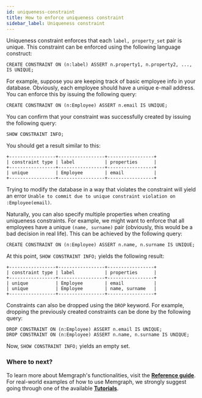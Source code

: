 ```yaml
---
id: uniqueness-constraint
title: How to enforce uniqueness constraint
sidebar_label: Uniqueness constraint
---
```


Uniqueness constraint enforces that each `label, property_set` pair is unique.
This constraint can be enforced using the following language construct:

```cypher
CREATE CONSTRAINT ON (n:label) ASSERT n.property1, n.property2, ..., IS UNIQUE;
```

For example, suppose you are keeping track of basic employee info in your
database. Obviously, each employee should have a unique e-mail address. You can
enforce this by issuing the following query:

```cypher
CREATE CONSTRAINT ON (n:Employee) ASSERT n.email IS UNIQUE;
```

You can confirm that your constraint was successfully created by issuing the
following query:

```cypher
SHOW CONSTRAINT INFO;
```

You should get a result similar to this:

```
+-----------------+-----------------+-----------------+
| constraint type | label           | properties      |
+-----------------+-----------------+-----------------+
| unique          | Employee        | email           |
+-----------------+-----------------+-----------------+
```

Trying to modify the database in a way that violates the constraint will yield
an error `Unable to commit due to unique constraint violation on
:Employee(email)`.

Naturally, you can also specify multiple properties when creating uniqueness
constraints. For example, we might want to enforce that all employees have a
unique `(name, surname)` pair (obviously, this would be a bad decision in real
life). This can be achieved by the following query:

```cypher
CREATE CONSTRAINT ON (n:Employee) ASSERT n.name, n.surname IS UNIQUE;
```

At this point, `SHOW CONSTRAINT INFO;` yields the following result:

```
+-----------------+-----------------+-----------------+
| constraint type | label           | properties      |
+-----------------+-----------------+-----------------+
| unique          | Employee        | email           |
| unique          | Employee        | name, surname   |
+-----------------+-----------------+-----------------+
```

Constraints can also be dropped using the `DROP` keyword. For example,
dropping the previously created constraints can be done by the following
query:

```cypher
DROP CONSTRAINT ON (n:Employee) ASSERT n.email IS UNIQUE;
DROP CONSTRAINT ON (n:Employee) ASSERT n.name, n.surname IS UNIQUE;
```

Now, `SHOW CONSTRAINT INFO;` yields an empty set.

### Where to next?

To learn more about Memgraph's functionalities, visit the **[Reference guide](/reference-guide/overview.md)**.
For real-world examples of how to use Memgraph, we strongly suggest going through one of the available **[Tutorials](/tutorials/overview.md)**.